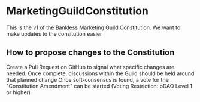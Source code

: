 # MarketingGuildConstitution
This is the v1 of the Bankless Marketing Guild Constitution. We want to make updates to the consitution easier

## How to propose changes to the Constitution
Create a Pull Request on GitHub to signal what specific changes are needed. Once complete, discussions within the Guild should be held around that planned change
Once soft-consensus is found, a vote for the "Constitution Amendment" can be started (Voting Restriction: bDAO Level 1 or higher)
